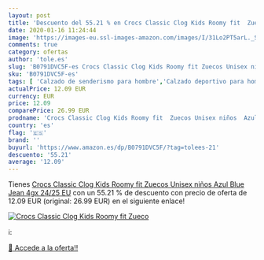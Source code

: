 ```yaml
---
layout: post
title: 'Descuento del 55.21 % en Crocs Classic Clog Kids Roomy fit  Zueco'
date: 2020-01-16 11:24:44
image: 'https://images-eu.ssl-images-amazon.com/images/I/31Lo2PT5arL._SL400_.jpg'
comments: true
category: ofertas
author: 'tole.es'
slug: 'B0791DVC5F-es Crocs Classic Clog Kids Roomy fit Zuecos Unisex niños Azul...'
sku: 'B0791DVC5F-es'
tags: [ 'Calzado de senderismo para hombre','Calzado deportivo para hombre','Chanclas y sandalias de piscina para hombre','Zapatillas de senderismo para hombre','Zapatillas y calzado deportivo para hombre','Zapatos','Zapatos para hombre','Zapatos y complementos','zuecos', ]
actualPrice: 12.09 EUR
currency: EUR
price: 12.09
comparePrice: 26.99 EUR
prodname: 'Crocs Classic Clog Kids Roomy fit  Zuecos Unisex niños  Azul  Blue Jean 4gx   24/25 EU'
country: 'es'
flag: '🇪🇸'
brand: ''
buyurl: 'https://www.amazon.es/dp/B0791DVC5F/?tag=tolees-21'
descuento: '55.21'
average: '12.09'
---
```


Tienes [Crocs Classic Clog Kids Roomy fit  Zuecos Unisex niños  Azul  Blue Jean 4gx   24/25 EU](https://www.amazon.es/dp/B0791DVC5F/?tag=tolees-21) con un 55.21 % de descuento con precio de oferta de 12.09 EUR (original: 26.99 EUR) en el siguiente enlace!

[![Crocs Classic Clog Kids Roomy fit  Zueco](https://images-eu.ssl-images-amazon.com/images/I/31Lo2PT5arL._SL400_.jpg)](https://www.amazon.es/dp/B0791DVC5F/?tag=tolees-21)

ℹ️:


[🛒 Accede a la oferta!!](https://www.amazon.es/dp/B0791DVC5F/?tag=tolees-21)
